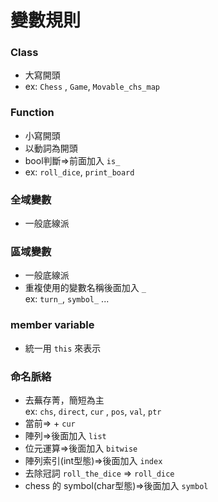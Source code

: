 # 變數規則 
### Class

   - 大寫開頭
   - ex: `Chess` , `Game`, `Movable_chs_map`
	 
### Function
   - 小寫開頭
   - 以動詞為開頭
   - bool判斷=>前面加入 `is_`
   - ex: `roll_dice`, `print_board`

### 全域變數
   - 一般底線派
	 
### 區域變數 
   - 一般底線派
   - 重複使用的變數名稱後面加入 `_` <br> ex: `turn_`, `symbol_` ...
	 
### member variable
   - 統一用 `this` 來表示

### 命名脈絡
   - 去蕪存菁，簡短為主 <br> ex: `chs`, `direct`, `cur` , `pos`, `val`, `ptr`
   - 當前=> + `cur`
   - 陣列=>後面加入 `list`
   - 位元運算=>後面加入 `bitwise`
   - 陣列索引(int型態)=>後面加入 `index`
   - 去除冠詞 `roll_the_dice` => `roll_dice`
   - chess 的 symbol(char型態)=>後面加入 `symbol`

